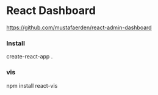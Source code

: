 # React Dashboard
https://github.com/mustafaerden/react-admin-dashboard

### Install 
create-react-app .

### vis
npm install react-vis